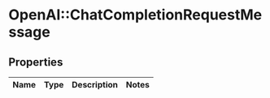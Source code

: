 # OpenAI::ChatCompletionRequestMessage

## Properties
Name | Type | Description | Notes
------------ | ------------- | ------------- | -------------

